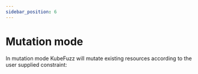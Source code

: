 ```yaml
---
sidebar_position: 6
---
```


# Mutation mode 

In mutation mode KubeFuzz will mutate existing resources according to the user supplied constraint:

```terminal

``` 
